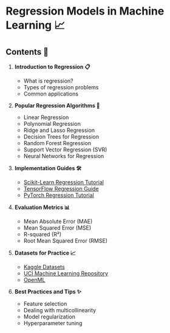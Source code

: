 # Regression Models in Machine Learning 📈

## Contents 📂

1. **Introduction to Regression 📋**
   - What is regression?
   - Types of regression problems
   - Common applications

2. **Popular Regression Algorithms 🧠**
   - Linear Regression
   - Polynomial Regression
   - Ridge and Lasso Regression
   - Decision Trees for Regression
   - Random Forest Regression
   - Support Vector Regression (SVR)
   - Neural Networks for Regression

3. **Implementation Guides 🛠️**
   - [Scikit-Learn Regression Tutorial](https://scikit-learn.org/stable/supervised_learning.html#supervised-learning)
   - [TensorFlow Regression Guide](https://www.tensorflow.org/tutorials/keras/regression)
   - [PyTorch Regression Tutorial](https://pytorch.org/tutorials/intermediate/torchvision_tutorial.html)
   
4. **Evaluation Metrics 📊**
   - Mean Absolute Error (MAE)
   - Mean Squared Error (MSE)
   - R-squared (R²)
   - Root Mean Squared Error (RMSE)

5. **Datasets for Practice 📈**
   - [Kaggle Datasets](https://www.kaggle.com/datasets)
   - [UCI Machine Learning Repository](https://archive.ics.uci.edu/ml/index.php)
   - [OpenML](https://www.openml.org/)

6. **Best Practices and Tips ✨**
   - Feature selection
   - Dealing with multicollinearity
   - Model regularization
   - Hyperparameter tuning


